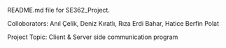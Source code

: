 README.md file for SE362_Project. 

Colloborators: Anıl Çelik, Deniz Kıratlı, Rıza Erdi Bahar, Hatice Berfin Polat

Project Topic: Client & Server side communication program
